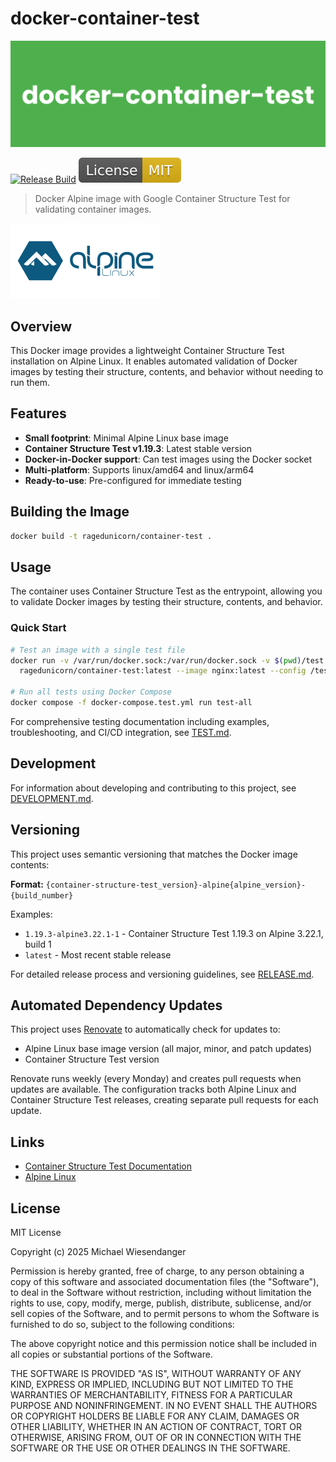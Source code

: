 # docker-container-test

![](./docs/docker_container_test.png)

[![Release Build](https://github.com/RagedUnicorn/docker-container-test/actions/workflows/docker_release.yml/badge.svg)](https://github.com/RagedUnicorn/docker-container-test/actions/workflows/docker_release.yml)
![License: MIT](docs/license_badge.svg)

> Docker Alpine image with Google Container Structure Test for validating container images.

![](./docs/alpine_linux_logo.svg)

## Overview

This Docker image provides a lightweight Container Structure Test installation on Alpine Linux. It enables automated validation of Docker images by testing their structure, contents, and behavior without needing to run them.

## Features

- **Small footprint**: Minimal Alpine Linux base image
- **Container Structure Test v1.19.3**: Latest stable version
- **Docker-in-Docker support**: Can test images using the Docker socket
- **Multi-platform**: Supports linux/amd64 and linux/arm64
- **Ready-to-use**: Pre-configured for immediate testing

## Building the Image

```bash
docker build -t ragedunicorn/container-test .
```

## Usage

The container uses Container Structure Test as the entrypoint, allowing you to validate Docker images by testing their structure, contents, and behavior.

### Quick Start

```bash
# Test an image with a single test file
docker run -v /var/run/docker.sock:/var/run/docker.sock -v $(pwd)/test:/test \
  ragedunicorn/container-test:latest --image nginx:latest --config /test/nginx_test.yml

# Run all tests using Docker Compose
docker compose -f docker-compose.test.yml run test-all
```

For comprehensive testing documentation including examples, troubleshooting, and CI/CD integration, see [TEST.md](TEST.md).

## Development

For information about developing and contributing to this project, see [DEVELOPMENT.md](DEVELOPMENT.md).

## Versioning

This project uses semantic versioning that matches the Docker image contents:

**Format:** `{container-structure-test_version}-alpine{alpine_version}-{build_number}`

Examples:
- `1.19.3-alpine3.22.1-1` - Container Structure Test 1.19.3 on Alpine 3.22.1, build 1
- `latest` - Most recent stable release

For detailed release process and versioning guidelines, see [RELEASE.md](RELEASE.md).

## Automated Dependency Updates

This project uses [Renovate](https://docs.renovatebot.com/) to automatically check for updates to:
- Alpine Linux base image version (all major, minor, and patch updates)
- Container Structure Test version

Renovate runs weekly (every Monday) and creates pull requests when updates are available. The configuration tracks 
both Alpine Linux and Container Structure Test releases, creating separate pull requests for each update.

## Links

- [Container Structure Test Documentation](https://github.com/GoogleContainerTools/container-structure-test)
- [Alpine Linux](https://www.alpinelinux.org/)

## License

MIT License

Copyright (c) 2025 Michael Wiesendanger

Permission is hereby granted, free of charge, to any person obtaining
a copy of this software and associated documentation files (the
"Software"), to deal in the Software without restriction, including
without limitation the rights to use, copy, modify, merge, publish,
distribute, sublicense, and/or sell copies of the Software, and to
permit persons to whom the Software is furnished to do so, subject to
the following conditions:

The above copyright notice and this permission notice shall be
included in all copies or substantial portions of the Software.

THE SOFTWARE IS PROVIDED "AS IS", WITHOUT WARRANTY OF ANY KIND,
EXPRESS OR IMPLIED, INCLUDING BUT NOT LIMITED TO THE WARRANTIES OF
MERCHANTABILITY, FITNESS FOR A PARTICULAR PURPOSE AND
NONINFRINGEMENT. IN NO EVENT SHALL THE AUTHORS OR COPYRIGHT HOLDERS BE
LIABLE FOR ANY CLAIM, DAMAGES OR OTHER LIABILITY, WHETHER IN AN ACTION
OF CONTRACT, TORT OR OTHERWISE, ARISING FROM, OUT OF OR IN CONNECTION
WITH THE SOFTWARE OR THE USE OR OTHER DEALINGS IN THE SOFTWARE.
